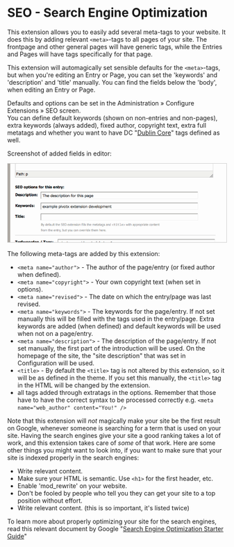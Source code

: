 SEO - Search Engine Optimization
================================

This extension allows you to easily add several meta-tags to your website. It does
this by adding relevant `<meta>`-tags to all pages of your site. The frontpage and
other general pages will have generic tags, while the Entries and Pages will have
tags specifically for that page.

This extension will automagically set sensible defaults for the `<meta>`-tags,
but when you're editing an Entry or Page, you can set the 'keywords' and 'description'
and 'title' manually. You can find the fields below the 'body', when editing an
Entry or Page.

Defaults and options can be set in the Administration &raquo; Configure Extensions
 &raquo; SEO screen.  
You can define default keywords (shown on non-entries and non-pages), extra keywords
(always added), fixed author, copyright text, extra full metatags and whether you
want to have DC "[Dublin Core](http://dublincore.org/)" tags defined as well.
 
Screenshot of added fields in editor:

<img src="extensions/seo/docs/seo.png" alt="screenshot" style='border: 1px solid #CCC;'/>

The following meta-tags are added by this extension:

- `<meta name="author">` - The author of the page/entry (or fixed author when defined).
- `<meta name="copyright">` - Your own copyright text (when set in options).
- `<meta name="revised">` - The date on which the entry/page was last revised.
- `<meta name="keywords">` - The keywords for the page/entry. If not set manually
  this will be filled with the tags used in the entry/page. Extra keywords are added 
  (when defined) and default keywords will be used when not on a page/entry. 
- `<meta name="description">` - The description of the page/entry. If not set
  manually, the first part of the introduction will be used. On the homepage of 
  the site, the "site description" that was set in Configuration will be used.
- `<title>` - By default the `<title>` tag is not altered by this extension, so
  it will be as defined in the theme. If you set this manually, the `<title>` tag
  in the HTML will be changed by the extension.
- all tags added through extratags in the options. Remember that those have to have the correct
  syntax to be processed correctly e.g. `<meta name="web_author" content="You!" />`

Note that this extension will _not_ magically make your site be the first result
on Google, whenever someone is searching for a term that is used on your site.
Having the search engines give your site a good ranking takes a lot of work, and
this extension takes care of _some_ of that work.
Here are some other things you might want to look into, if you want to make sure
that your site is indexed properly in the search engines:

 - Write relevant content.
 - Make sure your HTML is semantic. Use `<h1>` for the first header, etc.
 - Enable 'mod_rewrite' on your website.
 - Don't be fooled by people who tell you they can get your site to a top position without effort.
 - Write relevant content. (this is so important, it's listed twice)

To learn more about properly optimizing your site for the search engines, read this
relevant document by Google "[Search Engine Optimization Starter Guide](http://www.google.com/webmasters/docs/search-engine-optimization-starter-guide.pdf)"
